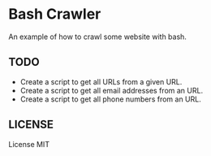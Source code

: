 Bash Crawler
============

An example of how to crawl some website with bash.

## TODO

- Create a script to get all URLs from a given URL.
- Create a script to get all email addresses from an URL.
- Create a script to get all phone numbers from an URL.

## LICENSE

License MIT
